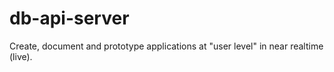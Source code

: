 # db-api-server
Create, document and prototype applications at "user level" in near realtime (live).
